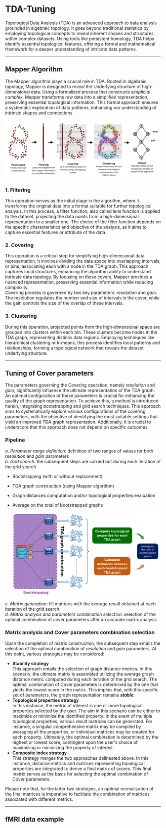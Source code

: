 # TDA-Tuning
Topological Data Analysis (TDA) is an advanced approach to data analysis grounded in algebraic topology. It goes beyond traditional statistics by employing topological concepts to reveal inherent shapes and structures within complex datasets. Using tools like persistent homology, TDA helps identify essential topological features, offering a formal and mathematical framework for a deeper understanding of intricate data patterns.

---

## Mapper Algorithm
The Mapper algorithm plays a crucial role in TDA. Rooted in algebraic topology, Mapper is designed to reveal the Underlying structure of high-dimensional data. Using a formalized process that constructs *simplicial complex*, Mapper transforms raw data into a simplified representation, preserving essential topological information. This formal approach ensures a systematic exploration of data patterns, enhancing our understanding of intrinsic shapes and connections. 

![Mapper Algorithm Scheme](./Images/Mapper_Algorithm.png)

### 1. Filtering
This operation serves as the initial stage in the algorithm, where it transforms the original data into a format suitable for further topological analysis. In this process, a filter function, also called lens function is applied to the dataset, projecting the data points from a high-dimensional representation to a smaller one. The choice of the filter function depends on the specific characteristics and objective of the analysis, as it aims to capture essential features or attribute of the data.

### 2. Covering
This operation is a critical step for simplifying high-dimensional data representation. It involves dividing the data space into overlapping intervals, or bins, associating each with a node in the TDA graph. This approach captures local structures, enhancing the algorithm ability to understand intricate data topology. By focusing on these covers, Mapper provides a nuanced representation, preserving essential information while reducing complexity.  
Covering process is governed by two key parameters: *resolution* and *gain*. The resolution regulates the number and size of intervals in the cover, while the gain controls the size of the overlap of these intervals.

### 3. Clustering
During this operation, projected points from the high-dimensional space are grouped into clusters within each bin. These clusters become nodes in the TDA graph, representing distincs data regions. Employing techniques like hierarchical clustering or k-means, this process identifies local patterns and relationships, forming a topological network that reveals the dataset underlying structure. 

---

## Tuning of Cover parameters
The parameters governing the Covering operation, namely _resolution_ and _gain_, significantly influence the ultimate representation of the TDA graph. An optimal configuration of these parameters is crucial for enhancing the quality of the graph representation. To achieve this, a method is introduced herein, integrating bootstrapping and grid search techniques. This approach aims to systematically explore various configurations of the covering parameters, with the objective of identifying the most suitable settings that yield an improved TDA graph representation. Additionally, it is crucial to underscore that this approach does not depend on specific outcomes.

### Pipeline  
_a. Parameter range definition:_ definition of two ranges of values for both _resolution_ and _gain_ parameters  
_b. Grid search:_ the subsequent steps are carried out during each iteration of the grid search  
  * Bootstrapping (with or without replacement)
  * TDA graph construction (using Mapper algorithm)
  * Graph distances computation and/or topological properties evaluation
  * Average on the total of bootstrapped graphs

    ![Hyperparameter Tuning Pipelin](./Images/hyperparameter_tuning.png)

_c. Matrix generation:_ fill matrices with the average result obtained at each iteration of the grid search  
_d. Matrix analysis and parameters combination selection:_ selection of the optimal combination of cover parameters after an accurate matrix analysis

### Matrix analysis and Cover parameters combination selection
Upon the completion of matrix construction, the subsequent step entails the selection of the optimal combination of _resolution_ and _gain_ parameters. At this point, various strategies may be considered:
* **Stability strategy**  
  This approach entails the selection of graph distance metrics. In this scenario, the ultimate matrix is assembled utilizing the average graph distance metric computed during each iteration of the grid search. The optimal combination of Cover parameters is determined by the one that yields the lowest score in the matrix. This implies that, with this specific set of parameters, the graph representation remains **_stable_**.
* **Topological properties strategy**  
  In this instance, the metric of interest is one or more topological properties selected by the user. The aim in this scenario can be either to maximize or minimize the identified property. In the event of multiple topological properties, various result matrices can be generated. For instance, a singular comprehensive matrix may be compiled by averaging all the properties, or individual matrices may be created for each property. Ultimately, the optimal combination is determined by the highest or lowest score, contingent upon the user's choice of maximizing or minimizing the property of interest.
* **Composite index strategy**  
  This strategy merges the two approaches delineated above. In this instance, distance metrics and matrices representing topological properties are integrated to derive a final matrix of scores. This final matrix serves as the basis for selecting the optimal combination of Cover parameters.

Please note that, for the latter two strategies, an optimal normalization of the final matrices is imperative to facilitate the combination of matrices associated with different metrics.

---

## fMRI data example


